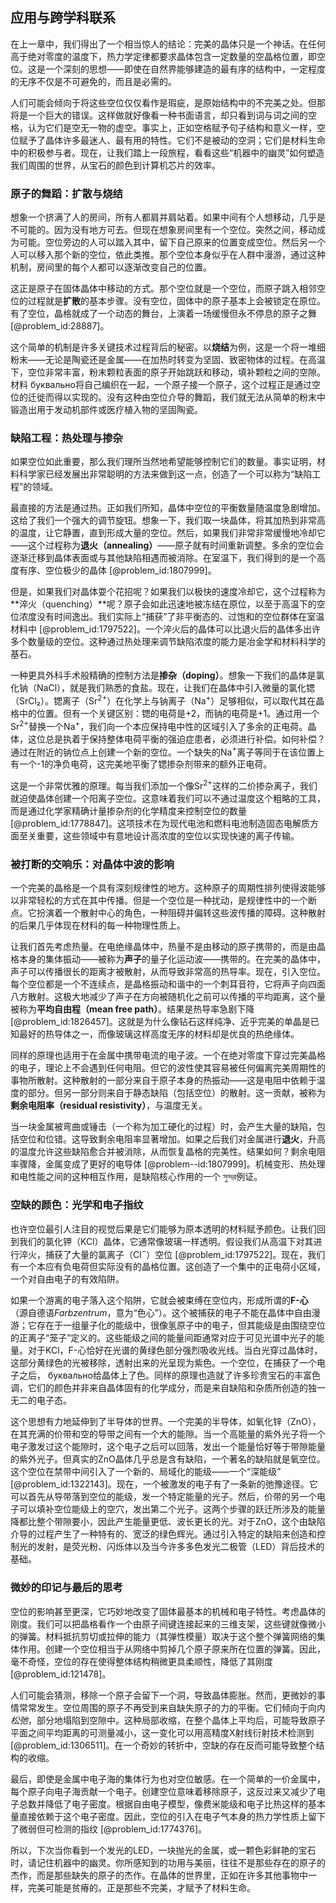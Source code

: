 ## 应用与跨学科联系

在上一章中，我们得出了一个相当惊人的结论：完美的晶体只是一个神话。在任何高于绝对零度的温度下，热力学定律都要求晶体包含一定数量的空晶格位置，即空位。这是一个深刻的思想——即使在自然界能够建造的最有序的结构中，一定程度的无序不仅是不可避免的，而且是必需的。

人们可能会倾向于将这些空位仅仅看作是瑕疵，是原始结构中的不完美之处。但那将是一个巨大的错误。这样做就好像看一种书面语言，却只看到词与词之间的空格，认为它们是空无一物的虚空。事实上，正如空格赋予句子结构和意义一样，空位赋予了晶体许多最迷人、最有用的特性。它们不是被动的空洞；它们是材料生命中的积极参与者。现在，让我们踏上一段旅程，看看这些“机器中的幽灵”如何塑造我们周围的世界，从宝石的颜色到计算机芯片的效率。

### 原子的舞蹈：扩散与烧结

想象一个挤满了人的房间，所有人都肩并肩站着。如果中间有个人想移动，几乎是不可能的。因为没有地方可去。但现在想象房间里有一个空位。突然之间，移动成为可能。空位旁边的人可以踏入其中，留下自己原来的位置变成空位。然后另一个人可以移入那个新的空位，依此类推。那个空位本身似乎在人群中漫游，通过这种机制，房间里的每个人都可以逐渐改变自己的位置。

这正是原子在固体晶体中移动的方式。那个空位就是一个空位，而原子跳入相邻空位的过程就是**扩散**的基本步骤。没有空位，固体中的原子基本上会被锁定在原位。有了空位，晶格就成了一个动态的舞台，上演着一场缓慢但永不停息的原子之舞 [@problem_id:28887]。

这个简单的机制是许多关键技术过程背后的秘密。以**烧结**为例，这是一个将一堆细粉末——无论是陶瓷还是金属——在加热时转变为坚固、致密物体的过程。在高温下，空位非常丰富，粉末颗粒表面的原子开始跳跃和移动，填补颗粒之间的空隙。材料 буквально将自己编织在一起，一个原子接一个原子，这个过程正是通过空位的迁徙而得以实现的。没有这种由空位介导的舞蹈，我们就无法从简单的粉末中锻造出用于发动机部件或医疗植入物的坚固陶瓷。

### 缺陷工程：热处理与掺杂

如果空位如此重要，那么我们理所当然地希望能够控制它们的数量。事实证明，材料科学家已经发展出非常聪明的方法来做到这一点，创造了一个可以称为“缺陷工程”的领域。

最直接的方法是通过热。正如我们所知，晶体中空位的平衡数量随温度急剧增加。这给了我们一个强大的调节旋钮。想象一下，我们取一块晶体，将其加热到非常高的温度，让它静置，直到形成大量的空位。然后，如果我们非常非常缓慢地冷却它——这个过程称为**退火（annealing）**——原子就有时间重新调整。多余的空位会逐渐迁移到晶体表面或与其他缺陷相遇而被消除。在室温下，我们得到的是一个高度有序、空位极少的晶体 [@problem_id:1807999]。

但是，如果我们对晶体耍个花招呢？如果我们以极快的速度冷却它，这个过程称为**淬火（quenching）**呢？原子会如此迅速地被冻结在原位，以至于高温下的空位浓度没有时间逸出。我们实际上“捕获”了非平衡态的、过饱和的空位群体在室温材料中 [@problem_id:1797522]。一个淬火后的晶体可以比退火后的晶体多出许多个数量级的空位。这种通过热处理来调节缺陷浓度的能力是冶金学和材料科学的基石。

一种更具外科手术般精确的控制方法是**掺杂（doping）**。想象一下我们的晶体是氯化钠（NaCl），就是我们熟悉的食盐。现在，让我们在晶体中引入微量的氯化锶（SrCl₂）。锶离子（Sr$^{2+}$）在化学上与钠离子（Na$^{+}$）足够相似，可以取代其在晶格中的位置。但有一个关键区别：锶的电荷是+2，而钠的电荷是+1。通过用一个Sr$^{2+}$替换一个Na$^{+}$，我们向一个本应保持电中性的区域引入了多余的正电荷。晶体，这位总是执着于保持整体电荷平衡的强迫症患者，必须进行补偿。如何补偿？通过在附近的钠位点上创建一个新的空位。一个缺失的Na$^{+}$离子等同于在该位置上有一个-1的净负电荷，这完美地平衡了锶掺杂剂带来的额外正电荷。

这是一个非常优雅的原理。每当我们添加一个像Sr$^{2+}$这样的二价掺杂离子，我们就迫使晶体创建一个阳离子空位。这意味着我们可以不通过温度这个粗略的工具，而是通过化学家精确计量掺杂剂的化学精度来控制空位的数量 [@problem_id:1778847]。这项技术在为现代电池和燃料电池制造固态电解质方面至关重要，这些领域中有意地设计高浓度的空位以实现快速的离子传输。

### 被打断的交响乐：对晶体中波的影响

一个完美的晶格是一个具有深刻规律性的地方。这种原子的周期性排列使得波能够以非常轻松的方式在其中传播。但是一个空位是一种扰动，是规律性中的一个断点。它扮演着一个散射中心的角色，一种阻碍并偏转这些波传播的障碍。这种散射的后果几乎体现在材料的每一种物理性质上。

让我们首先考虑热量。在电绝缘晶体中，热量不是由移动的原子携带的，而是由晶格本身的集体振动——被称为**声子**的量子化运动波——携带的。在完美的晶体中，声子可以传播很长的距离才被散射，从而导致非常高的热导率。现在，引入空位。每个空位都是一个不连续点，是晶格振动和谐中的一个刺耳音符，它将声子向四面八方散射。这极大地减少了声子在方向被随机化之前可以传播的平均距离，这个量被称为**平均自由程（mean free path）**。结果是热导率急剧下降 [@problem_id:1826457]。这就是为什么像钻石这样纯净、近乎完美的单晶是已知最好的热导体之一，而像玻璃这样高度无序的材料却是优良的热绝缘体。

同样的原理也适用于在金属中携带电流的电子波。一个在绝对零度下穿过完美晶格的电子，理论上不会遇到任何电阻。但它的波性使其容易被任何偏离完美周期性的事物所散射。这种散射的一部分来自于原子本身的热振动——这是电阻中依赖于温度的部分。但另一部分则来自于静态缺陷（包括空位）的散射。这一贡献，被称为**剩余电阻率（residual resistivity）**，与温度无关。

当一块金属被弯曲或锤击（一个称为加工硬化的过程）时，会产生大量的缺陷，包括空位和位错。这导致剩余电阻率显著增加。如果之后我们对金属进行**退火**，升高的温度允许这些缺陷愈合并被消除，从而恢复晶格的完美性。结果如何？剩余电阻率骤降，金属变成了更好的电导体 [@problem--id:1807999]。机械变形、热处理和电性能之间的这种相互作用，是缺陷核心作用的一个 সুন্দর例证。

### 空缺的颜色：光学和电子指纹

也许空位最引人注目的视觉后果是它们能够为原本透明的材料赋予颜色。让我们回到我们的氯化钾（KCl）晶体，它通常像玻璃一样透明。假设我们从高温下对其进行淬火，捕获了大量的氯离子（Cl$^{-}$）空位 [@problem_id:1797522]。现在，我们有一个本应有负电荷但实际没有的晶格位置。这创造了一个集中的正电荷小区域，一个对自由电子的有效陷阱。

如果一个游离的电子落入这个陷阱，它就会被束缚在空位内，形成所谓的**F-心**（源自德语*Farbzentrum*，意为“色心”）。这个被捕获的电子不能在晶体中自由漫游；它存在于一组量子化的能级中，很像氢原子中的电子，但其能级是由围绕空位的正离子“笼子”定义的。这些能级之间的能量间距通常对应于可见光谱中光子的能量。对于KCl，F-心恰好在光谱的黄绿色部分强烈吸收光线。当白光穿过晶体时，这部分黄绿色的光被移除，透射出来的光呈现为紫色。一个空位，在捕获了一个电子之后， буквально给晶体上了色。同样的原理也造就了许多珍贵宝石的丰富色调，它们的颜色并非来自晶体固有的化学成分，而是来自缺陷和杂质所创造的独一无二的电子态。

这个思想有力地延伸到了半导体的世界。一个完美的半导体，如氧化锌（ZnO），在其充满的价带和空的导带之间有一个大的能隙。当一个高能量的紫外光子将一个电子激发过这个能隙时，这个电子之后可以回落，发出一个能量恰好等于带隙能量的紫外光子。但真实的ZnO晶体几乎总是含有缺陷，一个著名的缺陷就是氧空位。这个空位在禁带中间引入了一个新的、局域化的能级——一个“深能级” [@problem_id:1322143]。现在，一个被激发的电子有了一条新的弛豫途径。它可以首先从导带落到空位的能级，发一个特定能量的光子。然后，价带的另一个电子可以填补空位能级上的空穴，发出第二个光子。这两个步骤的跃迁所涉及的能量降都比整个带隙要小，因此产生能量更低、波长更长的光。对于ZnO，这个由缺陷介导的过程产生了一种特有的、宽泛的绿色辉光。通过引入特定的缺陷来创造和控制光的发射，是荧光粉、闪烁体以及当今许多多色发光二极管（LED）背后技术的基础。

### 微妙的印记与最后的思考

空位的影响甚至更深，它巧妙地改变了固体最基本的机械和电子特性。考虑晶体的刚度。我们可以把晶格看作一个由原子间键连接起来的三维支架，这些键就像微小的弹簧。材料抵抗剪切或拉伸的能力（其弹性模量）取决于这个整个弹簧网络的集体作用。创建一个空位相当于从网络中剪掉几个原子原来所在位置的弹簧。因此，毫不奇怪，空位的存在使得整体结构稍微更具柔顺性，降低了其刚度 [@problem_id:121478]。

人们可能会猜测，移除一个原子会留下一个洞，导致晶体膨胀。然而，更微妙的事情常常发生。空位周围的原子不再受到来自缺失原子的力的平衡。它们倾向于向内*松弛*，部分地塌陷到空隙中。这种局部收缩，在整个晶体上平均后，可能导致原子平面之间平均距离的可测量减小，这一变化可以用高精度X射线衍射技术检测到 [@problem_id:1306511]。在一个奇妙的转折中，空缺的存在反而可能导致整个结构的收缩。

最后，即使是金属中电子海的集体行为也对空位敏感。在一个简单的一价金属中，每个原子向电子海贡献一个电子。创建空位意味着移除原子，这反过来又减少了电子总数并降低了电子密度。根据自由电子模型，像费米能级和电子比热这样的基本量直接依赖于这个电子密度。因此，空位的引入在电子气本身的热力学性质上留下了微弱但可检测的指纹 [@problem_id:1774376]。

所以，下次当你看到一个发光的LED，一块抛光的金属，或一颗色彩鲜艳的宝石时，请记住机器中的幽灵。你所感知到的功用与美丽，往往不是那些存在的原子的杰作，而是那些缺失的原子的杰作。在晶体的世界里，正如在许多其他事物中一样，完美可能是贫瘠的。正是那些不完美，才赋予了材料生命。